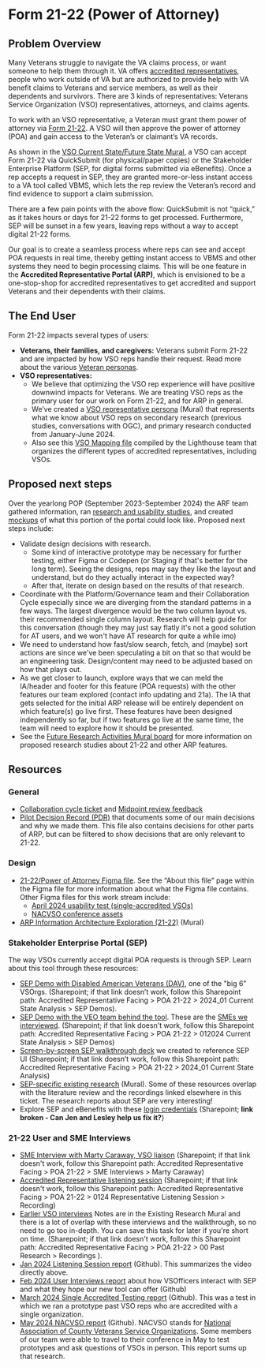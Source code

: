 # Form 21-22 (Power of Attorney) 

## Problem Overview

Many Veterans struggle to navigate the VA claims process, or want someone to help them through it. VA offers [accredited representatives](https://www.va.gov/resources/va-accredited-representative-faqs/), people who work outside of VA but are authorized to provide help with VA benefit claims to Veterans and service members, as well as their dependents and survivors. There are 3 kinds of representatives: Veterans Service Organization (VSO) representatives, attorneys, and claims agents. 

To work with an VSO representative, a Veteran must grant them power of attorney via [Form 21-22](https://www.va.gov/find-forms/about-form-21-22/). A VSO will then approve the power of attorney (POA) and gain access to the Veteran’s or claimant’s VA records. 

As shown in the [VSO Current State/Future State Mural](https://app.mural.co/t/departmentofveteransaffairs9999/m/departmentofveteransaffairs9999/1701101229797/15c7e1a5a9d426a998eb634408ff1dd3f4f9bdd1?sender=u2a4240a640b257ce33545495), a VSO can accept Form 21-22 via QuickSubmit (for physical/paper copies) or the Stakeholder Enterprise Platform (SEP, for digital forms submitted via eBenefits). Once a rep accepts a request in SEP, they are granted more-or-less instant access to a VA tool called VBMS, which lets the rep review the Veteran’s record and find evidence to support a claim submission.

There are a few pain points with the above flow: QuickSubmit is not “quick,” as it takes hours or days for 21-22 forms to get processed. Furthermore, SEP will be sunset in a few years, leaving reps without a way to accept digital 21-22 forms. 

Our goal is to create a seamless process where reps can see and accept POA requests in real time, thereby getting instant access to VBMS and other systems they need to begin processing claims. This will be one feature in the **Accredited Representative Portal (ARP)**, which is envisioned to be a one-stop-shop for accredited representatives to get accredited and support Veterans and their dependents with their claims. 

## The End User

Form 21-22 impacts several types of users:
* **Veterans, their families, and caregivers:** Veterans submit Form 21-22 and are impacted by how VSO reps handle their request. Read more about the various [Veteran personas](https://github.com/department-of-veterans-affairs/va.gov-team/blob/master/platform/design/va-customer-personas/VA%20Customer%20Personas.pdf).
* **VSO representatives:**
    * We believe that optimizing the VSO rep experience will have positive downwind impacts for Veterans. We are treating VSO reps as the primary user for our work on Form 21-22, and for ARP in general.
    * We’ve created a [VSO representative persona](https://app.mural.co/t/departmentofveteransaffairs9999/m/departmentofveteransaffairs9999/1709236473099/7a69ce07dbe58af30f1954470bebbe59b7bf1160?sender=u8cf3f08a008c2b61ad621433) (Mural) that represents what we know about VSO reps on secondary research (previous studies, conversations with OGC), and primary research conducted from January-June 2024. 
    * Also see this [VSO Mapping file](https://github.com/department-of-veterans-affairs/lighthouse-ux/blob/master/Benefits%20and%20Appeals%20Research/2019-10-VSOs-Appeals-Higher-Level-Review-Discovery-Research-with-VSOs/VSO-Mapping.pdf) compiled by the Lighthouse team that organizes the different types of accredited representatives, including VSOs.

## Proposed next steps

Over the yearlong POP (September 2023-September 2024) the ARF team gathered information, ran [research and usability studies](https://github.com/department-of-veterans-affairs/va.gov-team/tree/master/products/accredited-representative-facing/research), and created [mockups](https://www.figma.com/design/LVCQBuW7a6nfVFNyhA4kv4/ARF---Form-21-22-Design-Explorations?node-id=1-6972&t=RqUG2a8vMUfxnfaI-1) of what this portion of the portal could look like. Proposed next steps include:

* Validate design decisions with research.
    * Some kind of interactive prototype may be necessary for further testing, either Figma or Codepen (or Staging if that's better for the long term). Seeing the designs, reps may say they like the layout and understand, but do they actually interact in the expected way?
    * After that, iterate on design based on the results of that research.
* Coordinate with the Platform/Governance team and their Collaboration Cycle especially since we are diverging from the standard patterns in a few ways. The largest divergence would be the two column layout vs. their recommended single column layout. Research will help guide for this conversation (though they may just say flatly it's not a good solution for AT users, and we won't have AT research for quite a while imo)
* We need to understand how fast/slow search, fetch, and (maybe) sort actions are since we've been speculating a bit on that so that would be an engineering task. Design/content may need to be adjusted based on how that plays out.
* As we get closer to launch, explore ways that we can meld the IA/header and footer for this feature (POA requests) with the other features our team explored (contact info updating and 21a). The IA that gets selected for the initial ARP release will be entirely dependent on which feature(s) go live first. These features have been designed independently so far, but if two features go live at the same time, the team will need to explore how it should be presented. 
* See the [Future Research Activities Mural board](https://app.mural.co/t/departmentofveteransaffairs9999/m/departmentofveteransaffairs9999/1718980793805/b1c89e3110a00b235ee30bc04bab3cc96a33c696?sender=u2a4240a640b257ce33545495) for more information on proposed research studies about 21-22 and other ARP features.

## Resources 

### General

* [Collaboration cycle ticket](https://github.com/department-of-veterans-affairs/va.gov-team/issues/91879) and [Midpoint review feedback](https://github.com/department-of-veterans-affairs/va.gov-team/milestone/1398)
* [Pilot Decision Record (PDR)](https://docs.google.com/spreadsheets/d/1E4muMKOZJGPYe4vQGwmwj9_aViSun8wPq5PkZyT5bVM/edit?gid=0#gid=0) that documents some of our main decisions and why we made them. This file also contains decisions for other parts of ARP, but can be filtered to show decisions that are only relevant to 21-22.

### Design 

* [21-22/Power of Attorney Figma file](https://www.figma.com/design/LVCQBuW7a6nfVFNyhA4kv4/ARF---Form-21-22-Design-Explorations?node-id=1-6972&t=Pmz1Cpj7Bff37htN-1). See the “About this file” page within the Figma file for more information about what the Figma file contains. Other Figma files for this work stream include: 
    * [April 2024 usability test (single-accredited VSOs)](https://www.figma.com/design/C3sdnDf8anVqXVdmiCWwq8/ARF---April-2024-usability-test?node-id=2381-578614&t=MGt4Iy9MKogycPkS-1)
    * [NACVSO conference assets](https://www.figma.com/design/Cj48OstdxhxbnMoEb4pQmv/ARF---NACVSO-Assets?node-id=211-146177&t=5fFfHOmijrhRNoWJ-1)
* [ARP Information Architecture Exploration (21-22)](https://app.mural.co/t/departmentofveteransaffairs9999/m/departmentofveteransaffairs9999/1710857598969/32219746df15eb2602a01b1b3b1b3ccf9fa8760d) (Mural)

### Stakeholder Enterprise Portal (SEP)

The way VSOs currently accept digital POA requests is through SEP. Learn about this tool through these resources:
* [SEP Demo with Disabled American Veterans (DAV)](https://dvagov.sharepoint.com/:v:/s/vaabdvro/Ee3gR_HqQ45CnY4OO5URNgYBLCtAJUnjkvSlWRapJ6PAJA?e=6dXquF), one of the "big 6" VSOrgs. (Sharepoint; if that link doesn’t work, follow this Sharepoint path:  Accredited Representative Facing > POA 21-22 > 2024_01 Current State Analysis > SEP Demos). 
* [SEP Demo with the VEO team behind the tool](https://dvagov.sharepoint.com/:v:/s/vaabdvro/ETtSA993V8BJrmNL4YQsuhUB7l4DktQOoQ2pj5lZuacrBg?e=CiJMFz). These are the [SMEs we interviewed](https://github.com/department-of-veterans-affairs/va.gov-team/tree/master/products/accredited-representative-facing/research/2024-02%20User%20Interviews). (Sharepoint; if that link doesn't work, follow this Sharepoint path: Accredited Representative Facing > POA 21-22 > 012024 Current State Analysis > SEP Demos) 
* [Screen-by-screen SEP walkthrough deck](https://dvagov.sharepoint.com/:b:/s/vaabdvro/EYvdNE8cjkBGoOz7AyaH8dYBvhgZ2CMCKyPahLqfAvv6TA?e=WddtlG) we created to reference SEP UI (Sharepoint; if that link doesn’t work, follow this Sharepoint path:  Accredited Representative Facing > POA 21-22 > 2024_01 Current State Analysis)
* [SEP-specific existing research](https://app.mural.co/t/departmentofveteransaffairs9999/m/departmentofveteransaffairs9999/1695929155059/a302158eccec694ec7089bd6a02954421721987d?sender=ua71936780d8bc9a2d2b29830) (Mural). Some of these resources overlap with the literature review and the recordings linked elsewhere in this ticket. The research reports about SEP are very interesting!
* Explore SEP and eBenefits with these [login credentials](https://dvagov.sharepoint.com/:x:/r/sites/vaabdvro/_layouts/15/Doc.aspx?sourcedoc=%7BD10426C1-A013-4818-9B90-1A213E83DA01%7D&file=SEP%20Account%20For%20Testing.xlsx&action=default&mobileredirect=true) (Sharepoint; **link broken - Can Jen and Lesley help us fix it?**)

### 21-22 User and SME Interviews

* [SME Interview with Marty Caraway, VSO liaison](https://dvagov.sharepoint.com/sites/vaabdvro/_layouts/15/stream.aspx?id=%2Fsites%2Fvaabdvro%2FShared%20Documents%2FAccredited%20Representative%20Facing%2FResearch%2FSME%20Interviews%2FMarty%20Caraway%20%2D%20recording%2Emp4&referrer=StreamWebApp%2EWeb&referrerScenario=AddressBarCopied%2Eview) (Sharepoint; if that link doesn't work, follow this Sharepoint path: Accredited Representative Facing > POA 21-22 > SME Interviews > Marty Caraway)
* [Accredited Representative listening session](https://dvagov.sharepoint.com/:f:/r/sites/vaabdvro/Shared%20Documents/Accredited%20Representative%20Facing/Research/01-23-24%20Representative%20Listening%20Session/Recording?csf=1&web=1&e=cRufIR) (Sharepoint; if that link doesn't work, follow this Sharepoint path: Accredited Representative Facing > POA 21-22 > 0124 Representative Listening Session > Recording)
* [Earlier VSO interviews](https://dvagov.sharepoint.com/sites/vaabdvro/Shared%20Documents/Forms/AllItems.aspx?csf=1&web=1&e=QIRHZa&cid=866978cd%2D2497%2D496e%2Dadae%2D42c02258162e&FolderCTID=0x01200073ECFC0A16DB51439C06C6FDC0E92947&id=%2Fsites%2Fvaabdvro%2FShared%20Documents%2FAccredited%20Representative%20Facing%2FPast%20Research%2FRecordings&viewid=3fa7a9bb%2D3d4e%2D44c2%2Db93f%2D629268a08e72) Notes are in the Existing Research Mural and there is a lot of overlap with these interviews and the walkthrough, so no need to go too in-depth. You can save this task for later if you're short on time. (Sharepoint; if that link doesn't work, follow this Sharepoint path: Accredited Representative Facing > POA 21-22 > 00 Past Research > Recordings ). 
* [Jan 2024 Listening Session report](https://github.com/department-of-veterans-affairs/va.gov-team/tree/master/products/accredited-representative-facing/research/2024-01%20Listening%20Session) (Github). This summarizes the video directly above.
* [Feb 2024 User Interviews report](https://github.com/department-of-veterans-affairs/va.gov-team/tree/master/products/accredited-representative-facing/research/2024-02%20User%20Interviews) about how VSOfficers interact with SEP and what they hope our new tool can offer (Github)
* [March 2024 Single Accredited Testing report](https://github.com/department-of-veterans-affairs/va.gov-team/tree/master/products/accredited-representative-facing/research/2024-03%20Single%20Accredited%20Testing) (Github). This was a test in which we ran a prototype past VSO reps who are accredited with a single organization.
* [May 2024 NACVSO report](https://github.com/department-of-veterans-affairs/va.gov-team/tree/master/products/accredited-representative-facing/research/2024-05%20NACVSO) (Github). NACVSO stands for [National Association of County Veterans Service Organizations](https://www.nacvso.org/). Some members of our team were able to travel to their conference in May to test prototypes and ask questions of VSOs in person. This report sums up that research.
